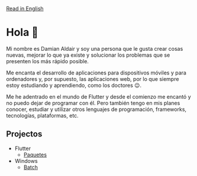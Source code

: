 [Read in English](../master/README.md)

# Hola 👋

Mi nombre es Damian Aldair y soy una persona que le gusta crear cosas nuevas, mejorar lo que ya existe y solucionar los problemas que se presenten los más rápido posible.

Me encanta el desarrollo de aplicaciones para dispositivos móviles y para ordenadores y, por supuesto, las aplicaciones web, por lo que siempre estoy estudiando y aprendiendo, como los doctores 😉.

Me he adentrado en el mundo de Flutter y desde el comienzo me encantó y no puedo dejar de programar con él. Pero también tengo en mis planes conocer, estudiar y utilizar otros lenguajes de programación, frameworks, tecnologías, plataformas, etc.

## Projectos

- Flutter
  - [Paquetes](../master/projects/flutter/packages.md)
      <!-- - Aplicaciones -->
    <!-- - Java -->
      <!-- - Librerías -->
      <!-- - Aplicaciones -->
- Windows
  - [Batch](../master/projects/windows/batches.md)
    <!-- - Programas -->
    <!-- - Programas basados en Java -->
